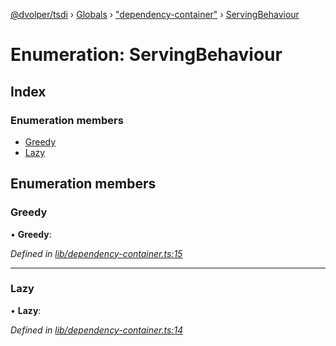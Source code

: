 [@dvolper/tsdi](../README.md) › [Globals](../globals.md) › ["dependency-container"](../modules/_dependency_container_.md) › [ServingBehaviour](_dependency_container_.servingbehaviour.md)

# Enumeration: ServingBehaviour

## Index

### Enumeration members

* [Greedy](_dependency_container_.servingbehaviour.md#greedy)
* [Lazy](_dependency_container_.servingbehaviour.md#lazy)

## Enumeration members

###  Greedy

• **Greedy**:

*Defined in [lib/dependency-container.ts:15](https://github.com/DavidVollmers/typescript-dependency-injection/blob/7e05792/packages/tsdi/lib/dependency-container.ts#L15)*

___

###  Lazy

• **Lazy**:

*Defined in [lib/dependency-container.ts:14](https://github.com/DavidVollmers/typescript-dependency-injection/blob/7e05792/packages/tsdi/lib/dependency-container.ts#L14)*
